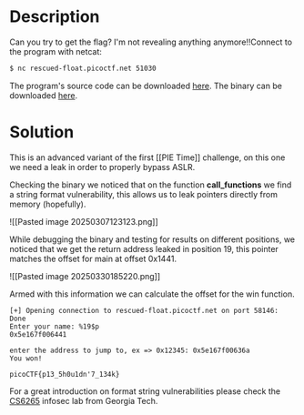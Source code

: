 # Description

Can you try to get the flag? I'm not revealing anything anymore!!Connect to the program with netcat:

```sh
$ nc rescued-float.picoctf.net 51030
```

The program's source code can be downloaded [here](https://challenge-files.picoctf.net/c_rescued_float/0ee50c4c94b334e2007d91218ac385470257261765b09a6620226865a05bf468/vuln.c). The binary can be downloaded [here](https://challenge-files.picoctf.net/c_rescued_float/0ee50c4c94b334e2007d91218ac385470257261765b09a6620226865a05bf468/vuln).

# Solution

This is an advanced variant of the first [[PIE Time]] challenge, on this one we need a leak in order to properly bypass ASLR.

Checking the binary we noticed that on the function **call_functions** we find a string format vulnerability, this allows us to leak pointers directly from memory (hopefully).

![[Pasted image 20250307123123.png]]

While debugging the binary and testing for results on different positions, we noticed that we get the return address leaked in position 19, this pointer matches the offset for main at offset 0x1441.

![[Pasted image 20250330185220.png]]

Armed with this information we can calculate the offset for the win function.

```
[+] Opening connection to rescued-float.picoctf.net on port 58146: Done
Enter your name: %19$p
0x5e167f006441

enter the address to jump to, ex => 0x12345: 0x5e167f00636a
You won!

picoCTF{p13_5h0u1dn'7_134k}
````

For a great introduction on format string vulnerabilities please check the [CS6265](https://tc.gts3.org/cs6265/2019/tut/tut05-fmtstr.html) infosec lab from Georgia Tech.